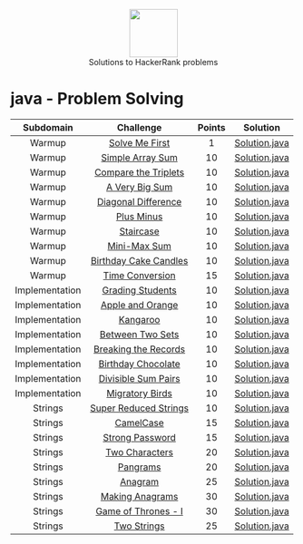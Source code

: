 <p align="center">
    <a href="https://www.hackerrank.com/peti8cm">
        <img height=85 src="https://d3keuzeb2crhkn.cloudfront.net/hackerrank/assets/styleguide/logo_wordmark-f5c5eb61ab0a154c3ed9eda24d0b9e31.svg">
    </a>
    <br>Solutions to HackerRank problems
</p>


# java - Problem Solving

|          Subdomain          |                                                         Challenge                                                        | Points |                                                                                         Solution                                                                                        |
|:---------------------------:|:------------------------------------------------------------------------------------------------------------------------:|:------:|:---------------------------------------------------------------------------------------------------------------------------------------------------------------------------------------:|
|                               Warmup         | [Solve Me First](https://www.hackerrank.com/challenges/solve-me-first/problem)                                           |    1   | [Solution.java](https://github.com/peti8/HackerRank_solutions-Java_-_Problem_Solving/blob/master/Java_-_Problem_Solving/Warmup/Solve_Me_First/Solution.java)                          |
|                        Warmup         | [Simple Array Sum](https://www.hackerrank.com/challenges/simple-array-sum/problem)                                       |   10   | [Solution.java](https://github.com/peti8/HackerRank_solutions-Java_-_Problem_Solving/blob/master/Java_-_Problem_Solving/Warmup/Simple_Array_Sum/Solution.java)                                       |
|          Warmup         | [Compare the Triplets](https://www.hackerrank.com/challenges/compare-the-triplets/problem)                               |   10   | [Solution.java](https://github.com/peti8/HackerRank_solutions-Java_-_Problem_Solving/blob/master/Java_-_Problem_Solving/Warmup/Compare_the_Triplets/Solution.java)                                      |
|       Warmup         | [A Very Big Sum](https://www.hackerrank.com/challenges/a-very-big-sum/problem)                                           |   10   | [Solution.java](https://github.com/peti8/HackerRank_solutions-Java_-_Problem_Solving/blob/master/Java_-_Problem_Solving/Warmup/A_Very_Big_Sum/Solution.java)                             |
|           Warmup         | [Diagonal Difference](https://www.hackerrank.com/challenges/diagonal-difference/problem)                                 |   10   | [Solution.java](https://github.com/peti8/HackerRank_solutions-Java_-_Problem_Solving/blob/master/Java_-_Problem_Solving/Warmup/Diagonal_Difference/Solution.java)                            |
|             Warmup         | [Plus Minus](https://www.hackerrank.com/challenges/plus-minus/problem)                                                   |   10   | [Solution.java](https://github.com/peti8/HackerRank_solutions-Java_-_Problem_Solving/blob/master/Java_-_Problem_Solving/Warmup/Plus_Minus/Solution.java)                               |
|              Warmup         | [Staircase](https://www.hackerrank.com/challenges/staircase/problem)                                                     |   10   | [Solution.java](https://github.com/peti8/HackerRank_solutions-Java_-_Problem_Solving/blob/master/Java_-_Problem_Solving/Warmup/Staircase/Solution.java)                       |
|                          Warmup         | [Mini-Max Sum](https://www.hackerrank.com/challenges/mini-max-sum/problem)                                               |   10   | [Solution.java](https://github.com/peti8/HackerRank_solutions-Java_-_Problem_Solving/blob/master/Java_-_Problem_Solving/Warmup/Mini-Max_Sum/Solution.java)                    |
|                        Warmup         | [Birthday Cake Candles](https://www.hackerrank.com/challenges/birthday-cake-candles/problem)                             |   10   | [Solution.java](https://github.com/peti8/HackerRank_solutions-Java_-_Problem_Solving/blob/master/Java_-_Problem_Solving/Warmup/Birthday_Cake_Candles/Solution.java)                       |
|                 Warmup         | [Time Conversion](https://www.hackerrank.com/challenges/time-conversion/problem)                                         |   15   | [Solution.java](https://github.com/peti8/HackerRank_solutions-Java_-_Problem_Solving/blob/master/Java_-_Problem_Solving/Warmup/Time_Conversion/Solution.java)                    |
|           Implementation      | [Grading Students](https://www.hackerrank.com/challenges/grading/problem)                                                |   10   | [Solution.java](https://github.com/peti8/HackerRank_solutions-Java_-_Problem_Solving/blob/master/Java_-_Problem_Solving/Implementation/Grading_Students/Solution.java)        |
|                  Implementation      | [Apple and Orange](https://www.hackerrank.com/challenges/apple-and-orange/problem)                                       |   10   | [Solution.java](https://github.com/peti8/HackerRank_solutions-Java_-_Problem_Solving/blob/master/Java_-_Problem_Solving/Implementation/Apple_and_Orange/Solution.java)      |
|                   Implementation      | [Kangaroo](https://www.hackerrank.com/challenges/kangaroo/problem)                                                       |   10   | [Solution.java](https://github.com/peti8/HackerRank_solutions-Java_-_Problem_Solving/blob/master/Java_-_Problem_Solving/Implementation/Kangaroo/Solution.java)                               |
| Implementation      | [Between Two Sets](https://www.hackerrank.com/challenges/between-two-sets/problem)                                       |   10   | [Solution.java](https://github.com/peti8/HackerRank_solutions-Java_-_Problem_Solving/blob/master/Java_-_Problem_Solving/Implementation/Between_Two_Sets/Solution.java)                     |
| Implementation      | [Breaking the Records](https://www.hackerrank.com/challenges/breaking-best-and-worst-records/problem)                    |   10   | [Solution.java](https://github.com/peti8/HackerRank_solutions-Java_-_Problem_Solving/blob/master/Java_-_Problem_Solving/Implementation/Breaking_the_Records/Solution.java)                      |
|      Implementation      | [Birthday Chocolate](https://www.hackerrank.com/challenges/the-birthday-bar/problem)                                     |   10   | [Solution.java](https://github.com/peti8/HackerRank_solutions-Java_-_Problem_Solving/blob/master/Java_-_Problem_Solving/Implementation/Birthday_Chocolate/Solution.java)             |
|          Implementation      | [Divisible Sum Pairs](https://www.hackerrank.com/challenges/divisible-sum-pairs/problem)                                 |   10   | [Solution.java](https://github.com/peti8/HackerRank_solutions-Java_-_Problem_Solving/blob/master/Java_-_Problem_Solving/Implementation/Divisible_Sum_Pairs/Solution.java)                   |
|           Implementation      | [Migratory Birds](https://www.hackerrank.com/challenges/migratory-birds/problem)                                         |   10   | [Solution.java](https://github.com/peti8/HackerRank_solutions-Java_-_Problem_Solving/blob/master/Java_-_Problem_Solving/Implementation/Migratory_Birds/Solution.java)                           |
|     Strings             | [Super Reduced Strings](https://www.hackerrank.com/challenges/reduced-string/problem)                                    |   10   | [Solution.java](https://github.com/peti8/HackerRank_solutions-Java_-_Problem_Solving/blob/master/Java_-_Problem_Solving/Strings/Super_Reduced_String/Solution.java)                        |
|           Strings             | [CamelCase](https://www.hackerrank.com/challenges/camelcase/problem)                                                     |   15   | [Solution.java](https://github.com/peti8/HackerRank_solutions-Java_-_Problem_Solving/blob/master/Java_-_Problem_Solving/Strings/CamelCase/Solution.java)                                   |
|         Strings             | [Strong Password](https://www.hackerrank.com/challenges/strong-password/problem)                                         |   15   | [Solution.java](https://github.com/peti8/HackerRank_solutions-Java_-_Problem_Solving/blob/master/Java_-_Problem_Solving/Strings/Strong_Password/Solution.java)                             |
|           Strings             | [Two Characters](https://www.hackerrank.com/challenges/two-characters/problem)                                           |   20   | [Solution.java](https://github.com/peti8/HackerRank_solutions-Java_-_Problem_Solving/blob/master/Java_-_Problem_Solving/Strings/Two_Characters/Solution.java)                               |
|       Strings             | [Pangrams](https://www.hackerrank.com/challenges/pangrams/problem)                                                       |   20   | [Solution.java](https://github.com/peti8/HackerRank_solutions-Java_-_Problem_Solving/blob/master/Java_-_Problem_Solving/Strings/Pangrams/Solution.java)                                     |
|       Strings             | [Anagram](https://www.hackerrank.com/challenges/anagram/problem)                                                         |   25   | [Solution.java](https://github.com/peti8/HackerRank_solutions-Java_-_Problem_Solving/blob/master/Java_-_Problem_Solving/Strings/Anagram/Solution.java)                                   |
|                 Strings             | [Making Anagrams](https://www.hackerrank.com/challenges/making-anagrams/problem)                                         |   30   | [Solution.java](https://github.com/peti8/HackerRank_solutions-Java_-_Problem_Solving/blob/master/Java_-_Problem_Solving/Strings/Making_Anagrams/Solution.java)                              |
|       Strings             | [Game of Thrones - I](https://www.hackerrank.com/challenges/game-of-thrones/problem)                                     |   30   | [Solution.java](https://github.com/peti8/HackerRank_solutions-Java_-_Problem_Solving/blob/master/Java_-_Problem_Solving/Strings/Game_of_Thrones-I/Solution.java)                          |
|         Strings             | [Two Strings](https://www.hackerrank.com/challenges/two-strings/problem)                                                 |   25   | [Solution.java](https://github.com/peti8/HackerRank_solutions-Java_-_Problem_Solving/blob/master/Java_-_Problem_Solving/Strings/Two_Strings/Solution.java)                      
